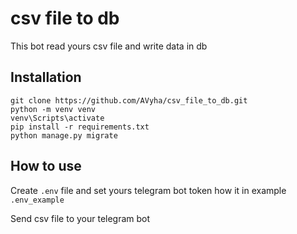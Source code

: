 # csv file to db

This bot read yours csv file and write data in db

## Installation

```
git clone https://github.com/AVyha/csv_file_to_db.git
python -m venv venv
venv\Scripts\activate
pip install -r requirements.txt
python manage.py migrate
```

## How to use

Create `.env` file and set yours telegram bot token how it in example `.env_example`

Send csv file to your telegram bot
